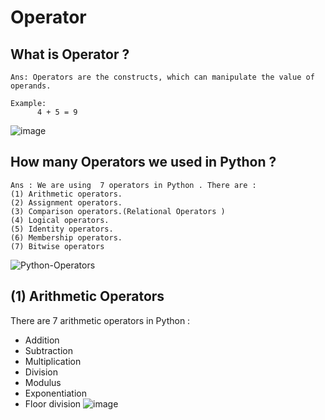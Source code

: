 # Operator 
## What is Operator ?
```
Ans: Operators are the constructs, which can manipulate the value of operands.

Example: 
      4 + 5 = 9
 ``` 
 ![image](https://user-images.githubusercontent.com/116889143/202098121-5e6bed10-d12f-497a-a1c6-d62fe74668a2.png)

 
 ## How many Operators we used in Python ?
 ```
 Ans : We are using  7 operators in Python . There are :
 (1) Arithmetic operators.
 (2) Assignment operators.
 (3) Comparison operators.(Relational Operators )
 (4) Logical operators.
 (5) Identity operators.
 (6) Membership operators.
 (7) Bitwise operators
 ```
 ![Python-Operators](https://user-images.githubusercontent.com/116889143/202097779-26dd37d4-0deb-4f33-8c2a-4344729d7698.png)

 
 ## (1) Arithmetic Operators 

 There are 7 arithmetic operators in Python :
 - Addition
 - Subtraction
 - Multiplication
 - Division
 - Modulus
 - Exponentiation
 - Floor division
 ![image](https://user-images.githubusercontent.com/116889143/204562953-21371fe3-a18e-434c-9ce4-5807317a91d6.png)

